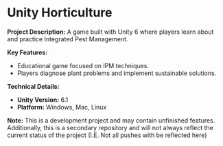 # Unity Horticulture

**Project Description:** A game built with Unity 6 where players learn about and practice Integrated Pest Management.

**Key Features:**

*   Educational game focused on IPM techniques.
*   Players diagnose plant problems and implement sustainable solutions.

**Technical Details:**

*   **Unity Version:** 6.1
*   **Platform:** Windows, Mac, Linux

**Note:** This is a development project and may contain unfinished features. Additionally, this is a secondary repository and will not always reflect the current status of the project (I.E. Not all pushes with be reflected here)
